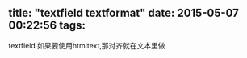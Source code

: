 title: "textfield textformat"
date: 2015-05-07 00:22:56
tags:
---
textfield 如果要使用htmltext,那对齐就在文本里做
